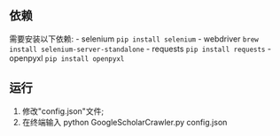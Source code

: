 ## 依赖
需要安装以下依赖:
    - selenium  `pip install selenium`
    - webdriver `brew install selenium-server-standalone`
    - requests  `pip install requests`
    - openpyxl  `pip install openpyxl`


## 运行
1. 修改"config.json"文件;
2. 在终端输入
python GoogleScholarCrawler.py config.json


